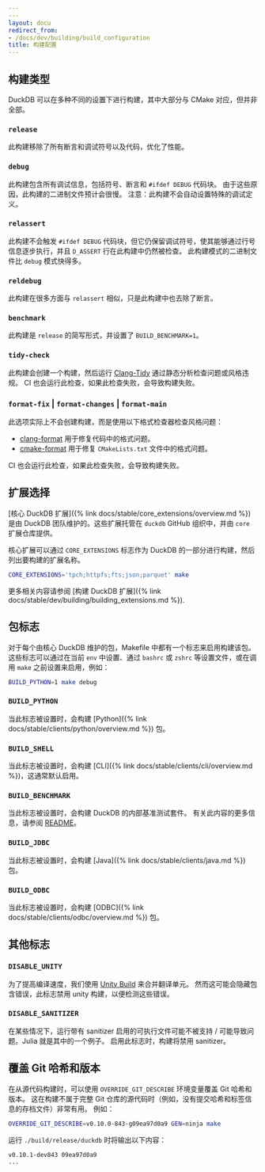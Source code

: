 ```yaml
---
---
layout: docu
redirect_from:
- /docs/dev/building/build_configuration
title: 构建配置
---
```


## 构建类型

DuckDB 可以在多种不同的设置下进行构建，其中大部分与 CMake 对应，但并非全部。

### `release`

此构建移除了所有断言和调试符号以及代码，优化了性能。

### `debug`

此构建包含所有调试信息，包括符号、断言和 `#ifdef DEBUG` 代码块。
由于这些原因，此构建的二进制文件预计会很慢。
注意：此构建不会自动设置特殊的调试定义。

### `relassert`

此构建不会触发 `#ifdef DEBUG` 代码块，但它仍保留调试符号，使其能够通过行号信息逐步执行，并且 `D_ASSERT` 行在此构建中仍然被检查。
此构建模式的二进制文件比 `debug` 模式快得多。

### `reldebug`

此构建在很多方面与 `relassert` 相似，只是此构建中也去除了断言。

### `benchmark`

此构建是 `release` 的简写形式，并设置了 `BUILD_BENCHMARK=1`。

### `tidy-check`

此构建会创建一个构建，然后运行 [Clang-Tidy](https://clang.llvm.org/extra/clang-tidy/) 通过静态分析检查问题或风格违规。
CI 也会运行此检查，如果此检查失败，会导致构建失败。

### `format-fix` | `format-changes` | `format-main`

此选项实际上不会创建构建，而是使用以下格式检查器检查风格问题：

* [clang-format](https://clang.llvm.org/docs/ClangFormat.html) 用于修复代码中的格式问题。
* [cmake-format](https://cmake-format.readthedocs.io/en/latest/) 用于修复 `CMakeLists.txt` 文件中的格式问题。

CI 也会运行此检查，如果此检查失败，会导致构建失败。

## 扩展选择

[核心 DuckDB 扩展]({% link docs/stable/core_extensions/overview.md %}) 是由 DuckDB 团队维护的。这些扩展托管在 `duckdb` GitHub 组织中，并由 `core` 扩展仓库提供。

核心扩展可以通过 `CORE_EXTENSIONS` 标志作为 DuckDB 的一部分进行构建，然后列出要构建的扩展名称。

```bash
CORE_EXTENSIONS='tpch;httpfs;fts;json;parquet' make
```

更多相关内容请参阅 [构建 DuckDB 扩展]({% link docs/stable/dev/building/building_extensions.md %}).

## 包标志

对于每个由核心 DuckDB 维护的包，Makefile 中都有一个标志来启用构建该包。
这些标志可以通过在当前 `env` 中设置、通过 `bashrc` 或 `zshrc` 等设置文件，或在调用 `make` 之前设置来启用，例如：

```bash
BUILD_PYTHON=1 make debug
```

### `BUILD_PYTHON`

当此标志被设置时，会构建 [Python]({% link docs/stable/clients/python/overview.md %}) 包。

### `BUILD_SHELL`

当此标志被设置时，会构建 [CLI]({% link docs/stable/clients/cli/overview.md %})，这通常默认启用。

### `BUILD_BENCHMARK`

当此标志被设置时，会构建 DuckDB 的内部基准测试套件。
有关此内容的更多信息，请参阅 [README](https://github.com/duckdb/duckdb/blob/main/benchmark/README.md)。

### `BUILD_JDBC`

当此标志被设置时，会构建 [Java]({% link docs/stable/clients/java.md %}) 包。

### `BUILD_ODBC`

当此标志被设置时，会构建 [ODBC]({% link docs/stable/clients/odbc/overview.md %}) 包。

## 其他标志

### `DISABLE_UNITY`

为了提高编译速度，我们使用 [Unity Build](https://cmake.org/cmake/help/latest/prop_tgt/UNITY_BUILD.html) 来合并翻译单元。
然而这可能会隐藏包含错误，此标志禁用 unity 构建，以便检测这些错误。

### `DISABLE_SANITIZER`

在某些情况下，运行带有 sanitizer 启用的可执行文件可能不被支持 / 可能导致问题。Julia 就是其中的一个例子。
启用此标志时，构建将禁用 sanitizer。

## 覆盖 Git 哈希和版本

在从源代码构建时，可以使用 `OVERRIDE_GIT_DESCRIBE` 环境变量覆盖 Git 哈希和版本。
这在构建不属于完整 Git 仓库的源代码时（例如，没有提交哈希和标签信息的存档文件）非常有用。
例如：

```bash
OVERRIDE_GIT_DESCRIBE=v0.10.0-843-g09ea97d0a9 GEN=ninja make
```

运行 `./build/release/duckdb` 时将输出以下内容：

```text
v0.10.1-dev843 09ea97d0a9
...
```